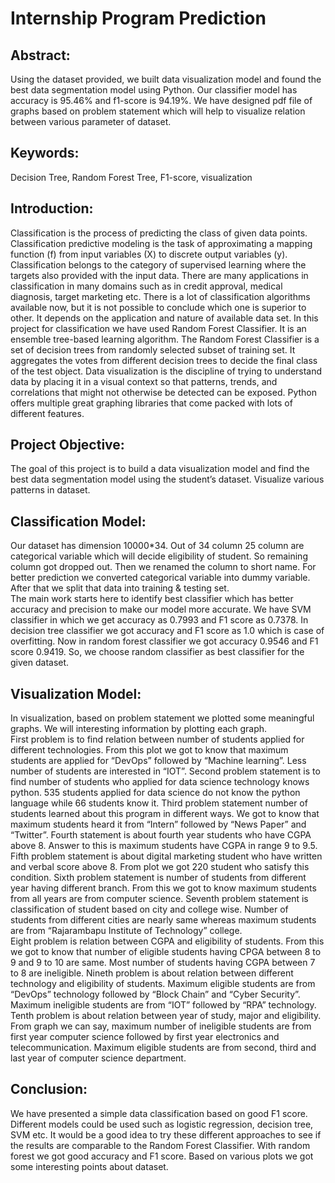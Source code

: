 # Internship Program Prediction
## Abstract:  
Using the dataset provided, we built data visualization model and found the best data segmentation model using Python. Our classifier model has accuracy is 95.46% and f1-score is 94.19%. We have designed pdf file of graphs based on problem statement which will help to visualize relation between various parameter of dataset. 

## Keywords: 
Decision Tree, Random Forest Tree, F1-score, visualization 

## Introduction:  
Classification is the process of predicting the class of given data points. Classification predictive modeling is the task of approximating a mapping function (f) from input variables (X) to discrete output variables (y). Classification belongs to the category of supervised learning where the targets also provided with the input data. There are many applications in classification in many domains such as in credit approval, medical diagnosis, target marketing etc. There is a lot of classification algorithms available now, but it is not possible to conclude which one is superior to other. It depends on the application and nature of available data set. In this project for classification we have used Random Forest Classifier. It is an ensemble tree-based learning algorithm. The Random Forest Classifier is a set of decision trees from randomly selected subset of training set. It aggregates the votes from different decision trees to decide the final class of the test object. Data visualization is the discipline of trying to understand data by placing it in a visual context so that patterns, trends, and correlations that might not otherwise be detected can be exposed. Python offers multiple great graphing libraries that come packed with lots of different features. 
 
## Project Objective:  
The goal of this project is to build a data visualization model and find the best data segmentation model using the student’s dataset. Visualize various patterns in dataset. 
 
## Classification Model:  
   Our dataset has dimension 10000*34. Out of 34 column 25 column are categorical variable which will decide eligibility of student. So remaining column got dropped out. Then we renamed the column to short name. For better prediction we converted categorical variable into dummy variable. After that we split that data into training & testing set.  
   The main work starts here to identify best classifier which has better accuracy and precision to make our model more accurate. We have SVM classifier in which we get accuracy as 0.7993 and F1 score as 0.7378. In decision tree classifier we got accuracy and F1 score as 1.0 which is case of overfitting. Now in random forest classifier we got accuracy 0.9546 and F1 score 0.9419. So, we choose random classifier as best classifier for the given dataset.   

## Visualization Model:  
   In visualization, based on problem statement we plotted some meaningful graphs. We will interesting information by plotting each graph.  
   First problem is to find relation between number of students applied for different technologies. From this plot we got to know that maximum students are applied for “DevOps” followed by “Machine learning”. Less number of students are interested in “IOT”. 
   Second problem statement is to find number of students who applied for data science technology knows python. 535 students applied for data science do not know the python language while 66 students know it. 
   Third problem statement number of students learned about this program in different ways. We got to know that maximum students heard it from “Intern” followed by “News Paper” and “Twitter”. 
   Fourth statement is about fourth year students who have CGPA above 8. Answer to this is maximum students have CGPA in range 9 to 9.5. 
   Fifth problem statement is about digital marketing student who have written and verbal score above 8. From plot we got 220 student who satisfy this condition. 
   Sixth problem statement is number of students from different year having different branch. From this we got to know maximum students from all years are from computer science. 
   Seventh problem statement is classification of student based on city and college wise. Number of students from different cities are nearly same whereas maximum students are from “Rajarambapu Institute of Technology” college.  
   Eight problem is relation between CGPA and eligibility of students. From this we got to know that number of eligible students having CPGA between 8 to 9 and 9 to 10 are same. Most number of students having CGPA between 7 to 8 are ineligible. 
   Nineth problem is about relation between different technology and eligibility of students. Maximum eligible students are from “DevOps” technology followed by “Block Chain” and “Cyber Security”. Maximum ineligible students are from “IOT” followed by “RPA” technology. 
   Tenth problem is about relation between year of study, major and eligibility. From graph we can say, maximum number of ineligible students are from first year computer science followed by first year electronics and telecommunication. Maximum eligible students are from second, third and last year of computer science department.  
 
## Conclusion:  
   We have presented a simple data classification based on good F1 score. Different models could be used such as logistic regression, decision tree, SVM etc. It would be a good idea to try these different approaches to see if the results are comparable to the Random Forest Classifier. With random forest we got good accuracy and F1 score. Based on various plots we got some interesting points about dataset. 
